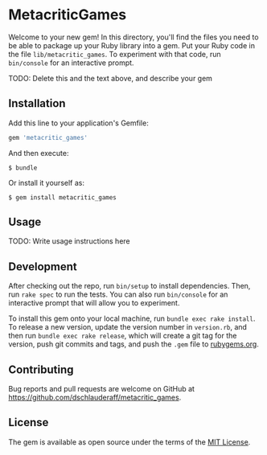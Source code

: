# MetacriticGames

Welcome to your new gem! In this directory, you'll find the files you need to be able to package up your Ruby library into a gem. Put your Ruby code in the file `lib/metacritic_games`. To experiment with that code, run `bin/console` for an interactive prompt.

TODO: Delete this and the text above, and describe your gem

## Installation

Add this line to your application's Gemfile:

```ruby
gem 'metacritic_games'
```

And then execute:

    $ bundle

Or install it yourself as:

    $ gem install metacritic_games

## Usage

TODO: Write usage instructions here

## Development

After checking out the repo, run `bin/setup` to install dependencies. Then, run `rake spec` to run the tests. You can also run `bin/console` for an interactive prompt that will allow you to experiment.

To install this gem onto your local machine, run `bundle exec rake install`. To release a new version, update the version number in `version.rb`, and then run `bundle exec rake release`, which will create a git tag for the version, push git commits and tags, and push the `.gem` file to [rubygems.org](https://rubygems.org).

## Contributing

Bug reports and pull requests are welcome on GitHub at https://github.com/dschlauderaff/metacritic_games.


## License

The gem is available as open source under the terms of the [MIT License](http://opensource.org/licenses/MIT).

